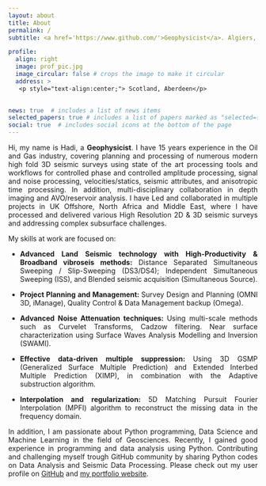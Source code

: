 ```yaml
---
layout: about
title: About
permalink: /
subtitle: <a href='https://www.github.com/'>Geophysicist</a>. Algiers, Algeria.

profile:
  align: right
  image: prof_pic.jpg
  image_circular: false # crops the image to make it circular
  address: >
   <p style="text-align:center;"> Scotland, Aberdeen</p>

  
news: true  # includes a list of news items
selected_papers: true # includes a list of papers marked as "selected={true}"
social: true  # includes social icons at the bottom of the page
---
```


<p align="justify"> 
  Hi, my name is Hadi, a <b>Geophysicist</b>. I have 15 years experience in the Oil and Gas industry, covering planning and processing of numerous modern high fold 3D seismic surveys using state of the art processing tools and workflows for 
  controlled phase and controlled amplitude processing, signal and noise processing, velocities/statics, seismic attributes, and anisotropic time processing. In addition, multi-disciplinary collaboration in depth imaging and AVO/reservoir 
  analysis. I have Led and collaborated in multiple projects in UK Offshore, North Africa and Middle East, where I have processed and delivered various High Resolution 2D & 3D seismic surveys and addressing complex subsurface challenges.
</p>

My skills at work are focused on:
  <br>
  <ul>
    <li> <b> <p align="justify"> Advanced Land Seismic technology with High-Productivity & Broadband vibroseis methods:</b> Distance Separated Simultaneous Sweeping / Slip-Sweeping (DS3/DS4); Independent Simultaneous Sweeping (ISS), and 
    Blended seismic acquisition (Simultaneous Source).</p> </li>
    <li> <b> <p align="justify"> Project Planning and Management: </b> Survey Design and Planning (OMNI 3D, iManage), Quality Control & Data Management backup (Omega).</p> </li>
    <li> <b> <p align="justify"> Advanced Noise Attenuation techniques: </b> Using multi-scale methods such as Curvelet Transforms, Cadzow filtering. Near surface characterization using Surface Waves Analysis Modelling and Inversion     
    (SWAMI).</p> </li>
    <li> <b> <p align="justify"> Effective data-driven multiple suppression: </b> Using 3D GSMP (Generalized Surface Multiple Prediction) and Extended Interbed Multiple Prediction (XIMP), in combination with the Adaptive substruction 
    algorithm.</p> </li>
    <li> <b> <p align="justify"> Interpolation and regularization: </b> 5D Matching Pursuit Fourier Interpolation (MPFI) algorithm to reconstruct the missing data in the frequency domain.</p> </li>
  </ul>

<p align="justify"> 
  In addition, I am passionate about Python programming, Data Science and Machine Learning in the field of Geosciences. Recently, I gained good experience in programming and data analysis using Python. Contributing and challenging myself 
  trough GitHub 
  community by sharing Python codes on Data Analysis and Seismic Data Processing. Please check out my user profile on <a href="https://github.com/hadi-tim">GitHub</a> and <a href="https://github.com/hadi-tim?tab=repositories">my portfolio 
  website</a>.
</p>

